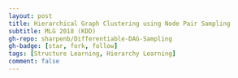```yaml
---
layout: post
title: Hierarchical Graph Clustering using Node Pair Sampling
subtitle: MLG 2018 (KDD)
gh-repo: sharpenb/Differentiable-DAG-Sampling
gh-badge: [star, fork, follow]
tags: [Structure Learning, Hierarchy Learning]
comment: false
---
```

